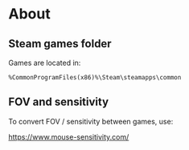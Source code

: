 # About


## Steam games folder

Games are located in:

```
%CommonProgramFiles(x86)%\Steam\steamapps\common
```


## FOV and sensitivity

To convert FOV / sensitivity between games, use:

https://www.mouse-sensitivity.com/
